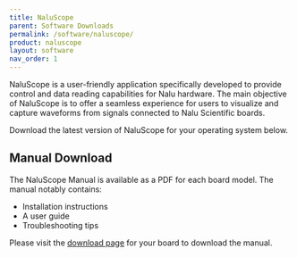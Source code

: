 ```yaml
---
title: NaluScope
parent: Software Downloads
permalink: /software/naluscope/
product: naluscope
layout: software
nav_order: 1
---
```


NaluScope is a user-friendly application specifically developed to provide control and data reading capabilities for Nalu hardware.
The main objective of NaluScope is to offer a seamless experience for users to visualize and capture waveforms from signals connected to Nalu Scientific boards.

Download the latest version of NaluScope for your operating system below.

## Manual Download

The NaluScope Manual is available as a PDF for each board model. The manual notably contains:

- Installation instructions
- A user guide
- Troubleshooting tips

Please visit the [download page](/boards/) for your board to download the manual.
